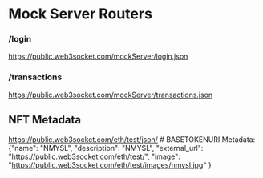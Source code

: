 # Mock Server Routers

### /login

https://public.web3socket.com/mockServer/login.json

### /transactions

https://public.web3socket.com/mockServer/transactions.json


## NFT Metadata

https://public.web3socket.com/eth/test/json/    # BASETOKENURI
Metadata:
    {"name": "NMYSL",
    "description": "NMYSL",
    "external_url": "https://public.web3socket.com/eth/test/", 
    "image": "https://public.web3socket.com/eth/test/images/nmysl.jpg"
    }

